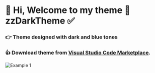 # 👋 Hi, Welcome to my theme 🤩 zzDarkTheme ✅

### 👉 Theme designed with dark and blue tones
### 👍 Download theme from [Visual Studio Code Marketplace](https://marketplace.visualstudio.com/items?itemName=zalazarc20-code.zzdarktheme).

![Example 1](https://i.imgur.com/GC2cx3K.png)
